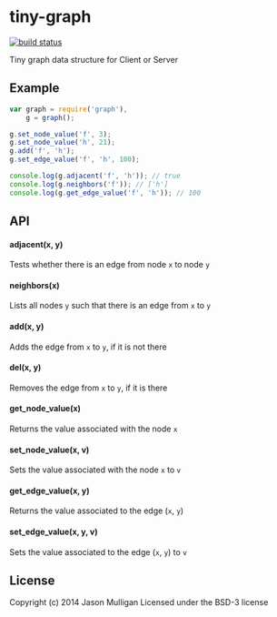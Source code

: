# tiny-graph

[![build status](https://secure.travis-ci.org/avoidwork/tiny-graph.svg)](http://travis-ci.org/avoidwork/tiny-graph)

Tiny graph data structure for Client or Server

## Example
```javascript
var graph = require('graph'),
    g = graph();

g.set_node_value('f', 3);
g.set_node_value('h', 21);
g.add('f', 'h');
g.set_edge_value('f', 'h', 100);

console.log(g.adjacent('f', 'h')); // true
console.log(g.neighbors('f')); // ['h']
console.log(g.get_edge_value('f', 'h')); // 100
```

## API
#### adjacent(x, y)
Tests whether there is an edge from node `x` to node `y`

#### neighbors(x)
Lists all nodes `y` such that there is an edge from `x` to `y`

#### add(x, y)
Adds the edge from `x` to `y`, if it is not there

#### del(x, y)
Removes the edge from `x` to `y`, if it is there

#### get_node_value(x)
Returns the value associated with the node `x`

#### set_node_value(x, v)
Sets the value associated with the node `x` to `v`

#### get_edge_value(x, y)
Returns the value associated to the edge (`x`, `y`)

#### set_edge_value(x, y, v)
Sets the value associated to the edge (`x`, `y`) to `v`

## License
Copyright (c) 2014 Jason Mulligan
Licensed under the BSD-3 license
